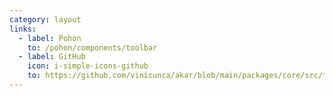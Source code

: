 ```yaml
---
category: layout
links:
  - label: Pohon
    to: /pohon/components/toolbar
  - label: GitHub
    icon: i-simple-icons-github
    to: https://github.com/vinicunca/akar/blob/main/packages/core/src/toolbar/index.ts
---
```

